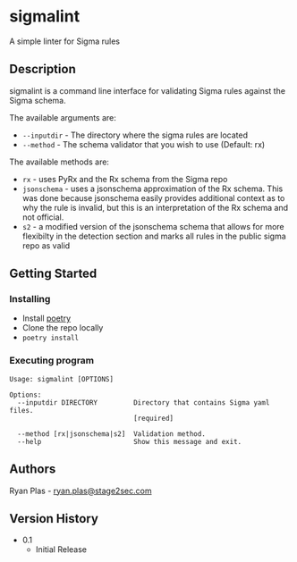 # sigmalint

A simple linter for Sigma rules

## Description

sigmalint is a command line interface for validating Sigma rules against the Sigma schema.

The available arguments are:
* `--inputdir` - The directory where the sigma rules are located
* `--method` - The schema validator that you wish to use (Default: rx)

The available methods are:
* `rx` - uses PyRx and the Rx schema from the Sigma repo
* `jsonschema` - uses a jsonschema approximation of the Rx schema. This was done because jsonschema easily provides additional context as to why the rule is invalid, but this is an interpretation of the Rx schema and not official.
* `s2` - a modified version of the jsonschema schema that allows for more flexibilty in the detection section and marks all rules in the public sigma repo as valid

## Getting Started

### Installing

* Install [poetry](https://python-poetry.org/docs/)
* Clone the repo locally
* `poetry install`

### Executing program

```
Usage: sigmalint [OPTIONS]

Options:
  --inputdir DIRECTORY         Directory that contains Sigma yaml files.
                               [required]

  --method [rx|jsonschema|s2]  Validation method.
  --help                       Show this message and exit.
```

## Authors

Ryan Plas - ryan.plas@stage2sec.com

## Version History

* 0.1
    * Initial Release